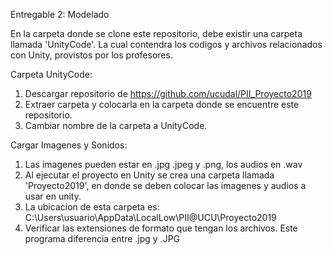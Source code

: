 Entregable 2: Modelado

En la carpeta donde se clone este repositorio, debe existir una carpeta llamada 'UnityCode'. La cual contendra los codigos y archivos relacionados con Unity, provistos por los profesores.

Carpeta UnityCode:
1) Descargar repositorio de https://github.com/ucudal/PII_Proyecto2019
2) Extraer carpeta y colocarla en la carpeta donde se encuentre este repositorio.
3) Cambiar nombre de la carpeta a UnityCode.

Cargar Imagenes y Sonidos:
1) Las imagenes pueden estar en .jpg .jpeg y .png, los audios en .wav
2) Al ejecutar el proyecto en Unity se crea una carpeta llamada 'Proyecto2019', en donde se deben colocar las imagenes y audios a usar en unity.
3) La ubicacion de esta carpeta es: C:\Users\usuario\AppData\LocalLow\PII@UCU\Proyecto2019
4) Verificar las extensiones de formato que tengan los archivos. Este programa diferencia entre .jpg y .JPG
